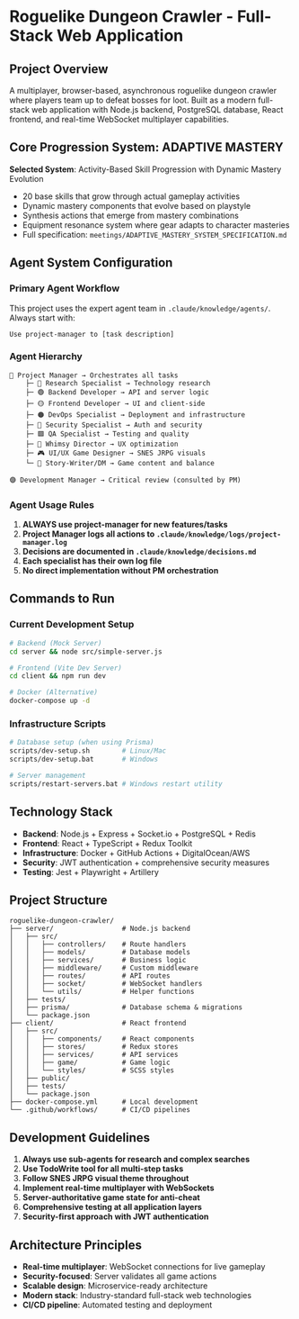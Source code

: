 # Roguelike Dungeon Crawler - Full-Stack Web Application

## Project Overview
A multiplayer, browser-based, asynchronous roguelike dungeon crawler where players team up to defeat bosses for loot. Built as a modern full-stack web application with Node.js backend, PostgreSQL database, React frontend, and real-time WebSocket multiplayer capabilities.

## Core Progression System: ADAPTIVE MASTERY
**Selected System**: Activity-Based Skill Progression with Dynamic Mastery Evolution
- 20 base skills that grow through actual gameplay activities
- Dynamic mastery components that evolve based on playstyle
- Synthesis actions that emerge from mastery combinations
- Equipment resonance system where gear adapts to character masteries
- Full specification: `meetings/ADAPTIVE_MASTERY_SYSTEM_SPECIFICATION.md`

## Agent System Configuration

### Primary Agent Workflow
This project uses the expert agent team in `.claude/knowledge/agents/`. Always start with:
```
Use project-manager to [task description]
```

### Agent Hierarchy
```
🔵 Project Manager → Orchestrates all tasks
    ├─ 🩵 Research Specialist → Technology research
    ├─ 🟢 Backend Developer → API and server logic
    ├─ 🟡 Frontend Developer → UI and client-side
    ├─ 🟠 DevOps Specialist → Deployment and infrastructure
    ├─ 🔴 Security Specialist → Auth and security
    ├─ 🟪 QA Specialist → Testing and quality
    ├─ 🎨 Whimsy Director → UX optimization
    ├─ 🎮 UI/UX Game Designer → SNES JRPG visuals
    └─ 📖 Story-Writer/DM → Game content and balance

🟣 Development Manager → Critical review (consulted by PM)
```

### Agent Usage Rules
1. **ALWAYS use project-manager for new features/tasks**
2. **Project Manager logs all actions to `.claude/knowledge/logs/project-manager.log`**
3. **Decisions are documented in `.claude/knowledge/decisions.md`**
4. **Each specialist has their own log file**
5. **No direct implementation without PM orchestration**

## Commands to Run

### Current Development Setup
```bash
# Backend (Mock Server)
cd server && node src/simple-server.js

# Frontend (Vite Dev Server)
cd client && npm run dev

# Docker (Alternative)
docker-compose up -d
```

### Infrastructure Scripts
```bash
# Database setup (when using Prisma)
scripts/dev-setup.sh        # Linux/Mac
scripts/dev-setup.bat       # Windows

# Server management
scripts/restart-servers.bat # Windows restart utility
```

## Technology Stack
- **Backend**: Node.js + Express + Socket.io + PostgreSQL + Redis
- **Frontend**: React + TypeScript + Redux Toolkit
- **Infrastructure**: Docker + GitHub Actions + DigitalOcean/AWS
- **Security**: JWT authentication + comprehensive security measures
- **Testing**: Jest + Playwright + Artillery

## Project Structure
```
roguelike-dungeon-crawler/
├── server/                 # Node.js backend
│   ├── src/
│   │   ├── controllers/    # Route handlers
│   │   ├── models/         # Database models
│   │   ├── services/       # Business logic
│   │   ├── middleware/     # Custom middleware
│   │   ├── routes/         # API routes
│   │   ├── socket/         # WebSocket handlers
│   │   └── utils/          # Helper functions
│   ├── tests/
│   ├── prisma/             # Database schema & migrations
│   └── package.json
├── client/                 # React frontend
│   ├── src/
│   │   ├── components/     # React components
│   │   ├── stores/         # Redux stores
│   │   ├── services/       # API services
│   │   ├── game/           # Game logic
│   │   └── styles/         # SCSS styles
│   ├── public/
│   ├── tests/
│   └── package.json
├── docker-compose.yml      # Local development
└── .github/workflows/      # CI/CD pipelines
```

## Development Guidelines
1. **Always use sub-agents for research and complex searches**
2. **Use TodoWrite tool for all multi-step tasks**
3. **Follow SNES JRPG visual theme throughout**
4. **Implement real-time multiplayer with WebSockets**
5. **Server-authoritative game state for anti-cheat**
6. **Comprehensive testing at all application layers**
7. **Security-first approach with JWT authentication**

## Architecture Principles
- **Real-time multiplayer**: WebSocket connections for live gameplay
- **Security-focused**: Server validates all game actions
- **Scalable design**: Microservice-ready architecture
- **Modern stack**: Industry-standard full-stack web technologies
- **CI/CD pipeline**: Automated testing and deployment
